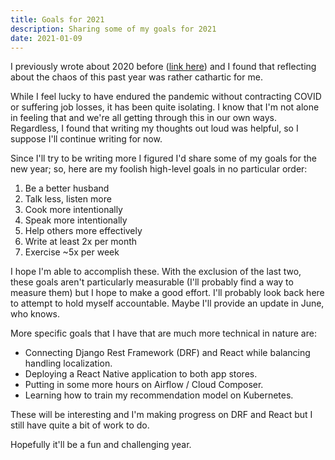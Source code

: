 ```yaml
---
title: Goals for 2021
description: Sharing some of my goals for 2021
date: 2021-01-09
---
```


I previously wrote about 2020 before ([link here](https://franciscojavierarceo.github.io/post/learning-new-things)) and I found that reflecting about the chaos of this past year was rather cathartic for me.

While I feel lucky to have endured the pandemic without contracting COVID or suffering job losses, it has been quite isolating. I know that I'm not alone in feeling that and we're all getting through this in our own ways. Regardless, I found that writing my thoughts out loud was helpful, so I suppose I'll continue writing for now.

Since I'll try to be writing more I figured I'd share some of my goals for the new year; so, here are my foolish high-level goals in no particular order:

1. Be a better husband
2. Talk less, listen more
3. Cook more intentionally
4. Speak more intentionally
5. Help others more effectively
6. Write at least 2x per month
7. Exercise ~5x per week

I hope I'm able to accomplish these. With the exclusion of the last two, these goals aren't particularly measurable (I'll probably find a way to measure them) but I hope to make a good effort. I'll probably look back here to attempt to hold myself accountable. Maybe I'll provide an update in June, who knows.

More specific goals that I have that are much more technical in nature are:
- Connecting Django Rest Framework (DRF) and React while balancing handling localization.
- Deploying a React Native application to both app stores.
- Putting in some more hours on Airflow / Cloud Composer.
- Learning how to train my recommendation model on Kubernetes.

These will be interesting and I'm making progress on DRF and React but I still have quite a bit of work to do.

Hopefully it'll be a fun and challenging year.